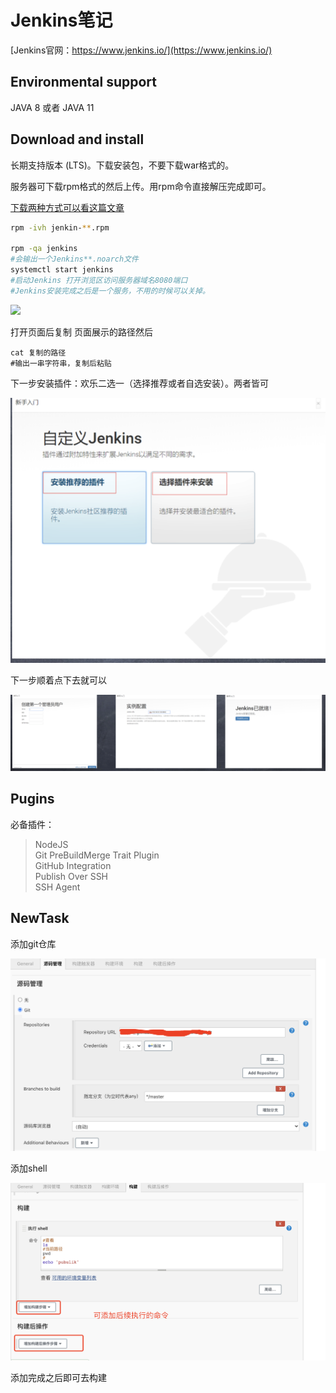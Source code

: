 # Jenkins笔记

[Jenkins官网：https://www.jenkins.io/](https://www.jenkins.io/)

## Environmental support

JAVA 8 或者 JAVA  11

## Download and install

长期支持版本 (LTS)。下载安装包，不要下载war格式的。

服务器可下载rpm格式的然后上传。用rpm命令直接解压完成即可。

[下载两种方式可以看这篇文章](https://www.cnblogs.com/djlsunshine/p/10249135.html)


```bash
rpm -ivh jenkin-**.rpm

rpm -qa jenkins
#会输出一个Jenkins**.noarch文件
systemctl start jenkins
#启动Jenkins 打开浏览区访问服务器域名8080端口
#Jenkins安装完成之后是一个服务，不用的时候可以关掉。
```



![](https://img2018.cnblogs.com/blog/1482552/201901/1482552-20190110130516884-60157708.png)

打开页面后复制 页面展示的路径然后

```shell
cat 复制的路径
#输出一串字符串，复制后粘贴
```

下一步安装插件：欢乐二选一（选择推荐或者自选安装）。两者皆可

![](./images/1595317649969_0AAF31D7-000E-4F7F-85F2-DBD83F185178.png)

下一步顺着点下去就可以

![1595317673661_750DB53B-73DA-4370-AE58-A87FD23B120B](./images/1595317673661_750DB53B-73DA-4370-AE58-A87FD23B120B.png)

## Pugins

必备插件：

> NodeJS    
> Git PreBuildMerge Trait Plugin   
> GitHub Integration   
> Publish Over SSH    
> SSH Agent

## NewTask

添加git仓库

![](./images/1595318873977_3FC88EB6-FA32-4DFB-A7EA-6A411BA92FDA.png)

添加shell

![1595318986231_A4B2AC49-2E94-4C9E-875C-8DB56F09ED56](./images/1595318986231_A4B2AC49-2E94-4C9E-875C-8DB56F09ED56.png)

添加完成之后即可去构建

